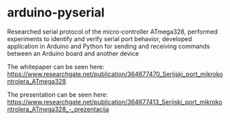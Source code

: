 # arduino-pyserial

Researched serial protocol of the micro-controller ATmega328, performed experiments to identify and verify serial port behavior, developed application in Arduino and Python for sending and receiving commands between an Arduino board and another device

The whitepaper can be seen here: https://www.researchgate.net/publication/364677470_Serijski_port_mikrokontrolera_ATmega328

The presentation can be seen here: https://www.researchgate.net/publication/364677413_Serijski_port_mikrokontrolera_ATmega328_-_prezentacija
